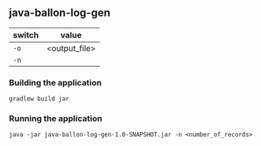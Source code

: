 ## java-ballon-log-gen

|switch|value|
|---|---|
|`-o`|<output_file>|
|`-n`| <number of records to generate>|

### Building the application
```#bash
gradlew build jar
```

### Running the application
```#bash
java -jar java-ballon-log-gen-1.0-SNAPSHOT.jar -n <number_of_records>
```


